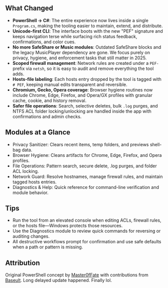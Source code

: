 ## What Changed

- **PowerShell → C#**: The entire experience now lives inside a single `Program.cs`, making the tooling easier to
maintain, extend, and distribute.
- **Unicode-first CLI**: The interface boots with the new "PEF" signature and keeps navigation terse while
surfacing rich status feedback, confirmations, and color cues.
- **No more SafeShare or Music modules**: Outdated SafeShare blocks and the legacy MusicPlayer dependency are gone.
We focus purely on privacy, hygiene, and enforcement tasks that still matter in 2025.
- **Scoped firewall management**: Network rules are created under a `PEF-` prefix via `netsh`, so it is easy to
audit and remove everything the tool adds.
- **Hosts-file labeling**: Each hosts entry dropped by the tool is tagged with `# PEF`, keeping manual edits
transparent and reversible.
- **Chromium, Gecko, Opera coverage**: Browser hygiene routines now include Chrome, Edge, Firefox, and Opera/GX
profiles with granular cache, cookie, and history removal.
- **Safer file operations**: Search, selective deletes, bulk `.log` purges, and NTFS ACL folder locking/unlocking
are handled inside the app with confirmations and admin checks.



## Modules at a Glance

- Privacy Sanitizer: Clears recent items, temp folders, and previews shell-bag data.
- Browser Hygiene: Cleans artifacts for Chrome, Edge, Firefox, and Opera profiles.
- File Operations: Pattern search, secure delete, .log purges, and folder ACL locking.
- Network Guard: Resolve hostnames, manage firewall rules, and maintain tagged hosts entries.
- Diagnostics & Help: Quick reference for command-line verification and module behavior.

## Tips

- Run the tool from an elevated console when editing ACLs, firewall rules, or the hosts file—Windows protects those
resources.
- Use the Diagnostics module to review quick commands for reversing or auditing changes.
- All destructive workflows prompt for confirmation and use safe defaults when a path or pattern is missing.

## Attribution

Original PowerShell concept by [Master0fFate](https:github.com/Master0fFate) with contributions from [Baseult](https:github.com/Baseult). Long delayed update happened. Finally lol.

